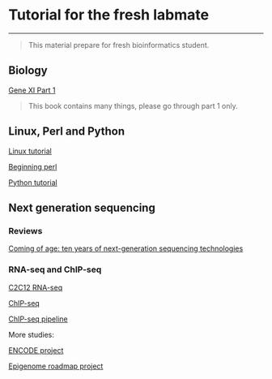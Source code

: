 # Tutorial for the fresh labmate

-------

> This material prepare for fresh bioinformatics student.

## Biology

[Gene XI Part 1](https://ms2016asab.files.wordpress.com/2016/09/lewins-genes-xi.pdf)

> This book contains many things, please go through part 1 only.

## Linux, Perl and Python

[Linux tutorial](http://cn.linux.vbird.org/linux_basic/linux_basic.php)

[Beginning perl](http://www.perl.org/books/beginning-perl/)

[Python tutorial](https://www.liaoxuefeng.com/wiki/0014316089557264a6b348958f449949df42a6d3a2e542c000)

## Next generation sequencing

### Reviews

[Coming of age: ten years of next-generation sequencing technologies](https://www.nature.com/articles/nrg.2016.49)

### RNA-seq and ChIP-seq

[C2C12 RNA-seq](https://www.nature.com/articles/nbt.1621)

[ChIP-seq](https://www.sciencedirect.com/science/article/pii/S0092867407006009)

[ChIP-seq pipeline](https://genome.cshlp.org/content/22/9/1813.long)

More studies:

[ENCODE project](http://www.nature.com/encode/#/threads)

[Epigenome roadmap project](http://www.nature.com/collections/vbqgtr/)
